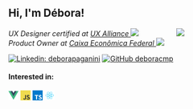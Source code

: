 <h2> Hi, I'm Débora! </h2>
<img align='right' src="https://media.giphy.com/media/3oz8xD60ymhwF35Xb2/giphy.gif" width="170">
<p><em>UX Designer certified at <a href="https://www.uxalliance.com/">UX Alliance </a><img src="https://www.ux-pm.com/wp-content/uploads/2019/04/logo__UXPM.png" width="30"></br>Product Owner at <a href="http://www.caixa.gov.br/Paginas/home-caixa.aspx">Caixa Econômica Federal </a><img src="https://d1dfob8bq4e64u.cloudfront.net/leiloes/5d4040901bf58.png" width="15">
</em></p>


[![Linkedin: deborapaganini](https://img.shields.io/badge/-deborapaganini-blue?style=flat-square&logo=Linkedin&logoColor=white&link=https://www.linkedin.com/in/debora-cm-paganini/)](https://www.linkedin.com/in/debora-cm-paganini/)
[![GitHub deboracmp](https://img.shields.io/github/followers/thaiane?label=follow&style=social)](https://github.com/deboracmp)

<h4> Interested in: </h4>

<code><img height="20" src="https://raw.githubusercontent.com/github/explore/80688e429a7d4ef2fca1e82350fe8e3517d3494d/topics/vue/vue.png"></code>
<code><img height="20" src="https://raw.githubusercontent.com/github/explore/80688e429a7d4ef2fca1e82350fe8e3517d3494d/topics/javascript/javascript.png"></code>
<code><img height="20" src="https://raw.githubusercontent.com/github/explore/80688e429a7d4ef2fca1e82350fe8e3517d3494d/topics/typescript/typescript.png"></code>
<code><img height="20" src="https://raw.githubusercontent.com/github/explore/80688e429a7d4ef2fca1e82350fe8e3517d3494d/topics/react/react.png"></code>
